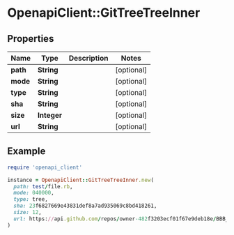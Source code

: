 # OpenapiClient::GitTreeTreeInner

## Properties

| Name | Type | Description | Notes |
| ---- | ---- | ----------- | ----- |
| **path** | **String** |  | [optional] |
| **mode** | **String** |  | [optional] |
| **type** | **String** |  | [optional] |
| **sha** | **String** |  | [optional] |
| **size** | **Integer** |  | [optional] |
| **url** | **String** |  | [optional] |

## Example

```ruby
require 'openapi_client'

instance = OpenapiClient::GitTreeTreeInner.new(
  path: test/file.rb,
  mode: 040000,
  type: tree,
  sha: 23f6827669e43831def8a7ad935069c8bd418261,
  size: 12,
  url: https://api.github.com/repos/owner-482f3203ecf01f67e9deb18e/BBB_Private_Repo/git/blobs/23f6827669e43831def8a7ad935069c8bd418261
)
```

